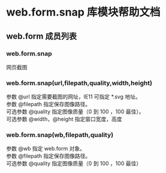 # web.form.snap 库模块帮助文档

<a id="web.form"></a>
## web.form 成员列表


<a id="web.form.snap"></a>
### web.form.snap 
 网页截图

<a id="web.form.snap"></a>
### web.form.snap(url,filepath,quality,width,height) 
 参数 @url 指定需要截图的网址，IE11 可指定 *.svg 地址。  
参数 @filepath 指定保存图像路径。  
可选参数 @quality 指定图像质量（0 到 100 ，100 最佳）。  
可选参数 @width，@height 指定窗口宽度，高度

<a id="web.form.snap"></a>
### web.form.snap(wb,filepath,quality) 
 参数 @wb 指定 web.form 对象。  
参数 @filepath 指定保存图像路径。  
可选参数 @quality 指定图像质量（0 到 100 ，100 最佳）
